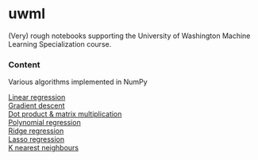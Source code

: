 # uwml
(Very) rough notebooks supporting the University of Washington Machine Learning Specialization course.

### Content

Various algorithms implemented in NumPy

[Linear regression](https://github.com/Brent-Morrison/uwml/blob/main/uwml0201_assignment.ipynb)  
[Gradient descent](https://github.com/Brent-Morrison/uwml/blob/main/uwml0203_assignment.ipynb)  
[Dot product & matrix multiplication](https://github.com/Brent-Morrison/uwml/blob/main/numpy-tutorial.ipynb)  
[Polynomial regression](https://github.com/Brent-Morrison/uwml/blob/main/uwml0301_assignment.ipynb)  
[Ridge regression](https://github.com/Brent-Morrison/uwml/blob/main/uwml0402_assignment.ipynb)  
[Lasso regression](https://github.com/Brent-Morrison/uwml/blob/main/uwml0502_assignment.ipynb)  
[K nearest neighbours](https://github.com/Brent-Morrison/uwml/blob/main/uwml0601_assignment.ipynb)
